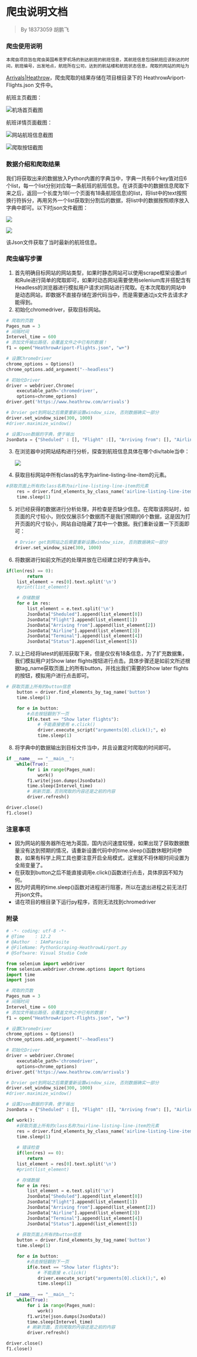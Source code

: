 # 爬虫说明文档

> By 18373059 胡鹏飞

### 爬虫使用说明

```
本爬虫项目旨在爬虫英国希思罗机场的到达航班的航班信息，其航班信息包括航班应该到达的时间，航班编号，出发地点，航班所在公司，达到的航站楼和航班状态信息。爬取的网站的网址为
```

[Arrivals|Heathrow](https://www.heathrow.com/arrivals)，爬虫爬取的结果存储在项目根目录下的 HeathrowAriport-Flights.json 文件中。

航班主页截图：

![机场首页截图](E:\WebScraping\1.png)

航班详情页面截图：

![网站航班信息截图](E:\WebScraping\2.png)

![爬取按钮截图](3.png)

### 数据介绍和爬取结果

我们将获取出来的数据放入Python内置的字典当中，字典一共有6个key值对应6个list，每一个list分别对应每一条航班的航班信息。在讲页面中的数据信息爬取下来之后，返回一个长度为18(一个页面有18条航班信息)的list，将list中的text按照换行符拆分，再用另外一个list获取到分割后的数据，将list中的数据按照顺序放入字典中即可。以下时json文件截图：

![](4.png)

![](5.png)

该Json文件获取了当时最新的航班信息。

### 爬虫编写步骤

1. 首先明确目标网站的网站类型，如果时静态网站可以使用scrape框架设置url和Rule进行简单的爬取即可，如果时动态网站需要使用selenium库并搭配含有Headless的浏览器进行模拟用户请求对网站进行爬取。在本次爬取的网站中是动态网站，即数据不直接存储在源代码当中，而是需要通过js文件去请求才能得到。
2. 初始化chromedriver，获取目标网站。

```python
# 爬取的页数
Pages_num = 3
# 间隔时间
Intervel_time = 600
# 添加文件输出路径，会覆盖文件之中已有的数据！
f1 = open("HeathrowAriport-Flights.json", "w+")

# 设置ChromeDriver
chrome_options = Options()
chrome_options.add_argument("--headless")

# 初始化Driver
driver = webdriver.Chrome(
    executable_path='chromedriver', 
    options=chrome_options)
driver.get('https://www.heathrow.com/arrivals')

# Drvier get到网站之后需要重新设置window_size, 否则数据确实一部分
driver.set_window_size(300, 1000)
#driver.maximize_window()

# 设置Json数据的字典，便于输出
JsonData = {"Sheduled" : [], "Flight" :[], "Arriving from": [], "Airline" :[], "Terminal": [], "Status" : []}
```

3. 在浏览器中对网站结构进行分析，探查到航班信息具体在哪个div/table当中：

   ![](7.png)
4. 获取目标网站中所有class的名字为airline-listing-line-item的元素。

```python
#获取页面上所有的class名称为airline-listing-line-item的元素
    res = driver.find_elements_by_class_name('airline-listing-line-item')
    time.sleep(1)
```

5. 对已经获得的数据进行分析处理，并检查是否缺少信息。在爬取该网站时，如页面的尺寸较小，则仅仅展示5个数据而不是我们预期的6个数据，这是因为打开页面的尺寸较小，网站自动隐藏了其中一个数据。我们重新设置一下页面即可：

   ```python
   # Drvier get到网站之后需要重新设置window_size, 否则数据确实一部分
   driver.set_window_size(300, 1000)
   ```
6. 将数据进行如前文所述的处理并放在已经建立好的字典当中。

```python
if(len(res) == 0):
        return
    list_element = res[0].text.split('\n')
    #print(list_element)

    # 存储数据
    for e in res:
        list_element = e.text.split('\n')
        JsonData["Sheduled"].append(list_element[0])
        JsonData["Flight"].append(list_element[1])
        JsonData["Arriving from"].append(list_element[2])
        JsonData["Airline"].append(list_element[3])
        JsonData["Terminal"].append(list_element[4])
        JsonData["Status"].append(list_element[5])
```

7. 以上已经将latest的航班获取下来，但是仅仅有18条信息，为了扩充数据集，我们模拟用户对Show later flights按钮进行点击。具体步骤还是如前文所述根据tag_name获取页面上的所有button，并找出我们需要的Show later flights的按钮，模拟用户进行点击即可。

```python
# 获取页面上所有的button信息
    button = driver.find_elements_by_tag_name('button')
    time.sleep(1)

    for e in button:
        #点击按钮翻到下一页
        if(e.text == "Show later flights"):
            # 不能直接使用 e.click()
            driver.execute_script("arguments[0].click();", e)
            time.sleep(1)
```

8. 将字典中的数据输出到目标文件当中，并且设置定时爬取的时间即可。

```python
if __name__ == "__main__":
    while(True):
        for i in range(Pages_num):
            work()
        f1.write(json.dumps(JsonData))
        time.sleep(Intervel_time)
        # 刷新页面，否则爬取的内容还是之前的内容
        driver.refresh()

driver.close()
f1.close()
```

### 注意事项

- 因为网站的服务器所在地为英国，国内访问速度较慢，如果出现了获取数据数量没有达到预期的情况，请重新设置代码中的time.sleep()函数休眠时间参数，如果有科学上网工具也要注意开启全局模式，这里就不将休眠时间设置为全局变量了。
- 在获取到button之后不能直接调用e.click()函数进行点击，具体原因不知为何。
- 因为时调用的time.sleep()函数对进程进行阻塞，所以在退出进程之前无法打开json文件。
- 请在项目的根目录下运行py程序，否则无法找到chromedriver

### 附录

```python
# -*- coding: utf-8 -*-
# @Time    : 12.2
# @Author  : IAmParasite
# @FileName: PythonScraping-HeathrowAirport.py
# @Software: Visual Studio Code

from selenium import webdriver
from selenium.webdriver.chrome.options import Options
import time
import json

# 爬取的页数
Pages_num = 3
# 间隔时间
Intervel_time = 600
# 添加文件输出路径，会覆盖文件之中已有的数据！
f1 = open("HeathrowAriport-Flights.json", "w+")

# 设置ChromeDriver
chrome_options = Options()
chrome_options.add_argument("--headless")

# 初始化Driver
driver = webdriver.Chrome(
    executable_path='chromedriver', 
    options=chrome_options)
driver.get('https://www.heathrow.com/arrivals')

# Drvier get到网站之后需要重新设置window_size, 否则数据确实一部分
driver.set_window_size(300, 1000)
#driver.maximize_window()

# 设置Json数据的字典，便于输出
JsonData = {"Sheduled" : [], "Flight" :[], "Arriving from": [], "Airline" :[], "Terminal": [], "Status" : []}

def work():
    #获取页面上所有的class名称为airline-listing-line-item的元素
    res = driver.find_elements_by_class_name('airline-listing-line-item')
    time.sleep(1)
  
    # 错误检查
    if(len(res) == 0):
        return
    list_element = res[0].text.split('\n')
    #print(list_element)

    # 存储数据
    for e in res:
        list_element = e.text.split('\n')
        JsonData["Sheduled"].append(list_element[0])
        JsonData["Flight"].append(list_element[1])
        JsonData["Arriving from"].append(list_element[2])
        JsonData["Airline"].append(list_element[3])
        JsonData["Terminal"].append(list_element[4])
        JsonData["Status"].append(list_element[5])
      
    # 获取页面上所有的button信息
    button = driver.find_elements_by_tag_name('button')
    time.sleep(1)

    for e in button:
        #点击按钮翻到下一页
        if(e.text == "Show later flights"):
            # 不能直接 e.click()
            driver.execute_script("arguments[0].click();", e)
            time.sleep(1)
  
if __name__ == "__main__":
    while(True):
        for i in range(Pages_num):
            work()
        f1.write(json.dumps(JsonData))
        time.sleep(Intervel_time)
        # 刷新页面，否则爬取的内容还是之前的内容
        driver.refresh()

driver.close()
f1.close()
```
